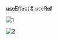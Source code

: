 useEffect & useRef


![1](https://github.com/HannaFleming/useRef--current-previous-state/assets/124400864/1c2a70e9-8dd8-494d-8766-766207b775c3)


![2](https://github.com/HannaFleming/useRef--current-previous-state/assets/124400864/7104567a-18d4-4212-a895-69db35eb7b06)
